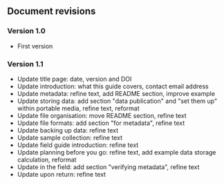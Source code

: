 
## Document revisions

### Version 1.0

* First version

### Version 1.1

* Update title page: date, version and DOI
* Update introduction: what this guide covers, contact email address
* Update metadata: refine text, add README section, improve example
* Update storing data: add section "data publication" and "set them up" within portable media, refine text, reformat
* Update file organisation: move README section, refine text
* Update file formats: add section "for metadata", refine text
* Update backing up data: refine text
* Update sample collection: refine text
* Update field guide introduction: refine text
* Update planning before you go: refine text, add example data storage calculation, reformat
* Update in the field: add section "verifying metadata", refine text
* Update upon return: refine text